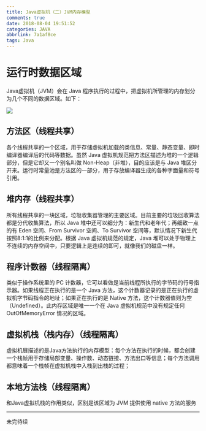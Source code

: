 ```yaml
---
title: Java虚拟机（二）JVM内存模型
comments: true
date: 2018-08-04 19:51:52
categories: JAVA
abbrlink: 7a1af8ce
tags: Java
---
```


# 运行时数据区域

Java虚拟机（JVM）会在 Java 程序执行的过程中，把虚拟机所管理的内存划分为几个不同的数据区域。如下：

![](../../../../images/Java/JVM_Memory.png)

<!-- more -->

## 方法区（线程共享）

各个线程共享的一个区域，用于存储虚拟机加载的类信息、常量、静态变量、即时编译器编译后的代码等数据。虽然 Java 虚拟机规范把方法区描述为堆的一个逻辑部分，但是它却又一个别名叫做 Non-Heap（非堆），目的应该是与 Java 堆区分开来。运行时常量池是方法区的一部分，用于存放编译器生成的各种字面量和符号引用。


## 堆内存（线程共享）

所有线程共享的一块区域，垃圾收集器管理的主要区域。目前主要的垃圾回收算法都是分代收集算法，所以 Java 堆中还可以细分为：新生代和老年代；再细致一点的有 Eden 空间、From Survivor 空间、To Survivor 空间等，默认情况下新生代按照8:1:1的比例来分配。根据 Java 虚拟机规范的规定，Java 堆可以处于物理上不连续的内存空间中，只要逻辑上是连续的即可，就像我们的磁盘一样。

## 程序计数器（线程隔离）

类似于操作系统里的 PC 计数器，它可以看做是当前线程所执行的字节码的行号指示器。如果线程正在执行的是一个 Java 方法，这个计数器记录的是正在执行的虚拟机字节码指令的地址；如果正在执行的是 Native 方法，这个计数器值则为空（Undefined）。此内存区域是唯一一个在 Java 虚拟机规范中没有规定任何 OutOfMemoryError 情况的区域。

## 虚拟机栈（栈内存）（线程隔离）

虚拟机展描述的是Java方法执行的内存模型：每个方法在执行的时候，都会创建一个栈帧用于存储局部变量、操作数、动态链接、方法出口等信息；每个方法调用都意味着一个栈帧在虚拟机栈中入栈到出栈的过程；

## 本地方法栈（线程隔离）

和Java虚拟机栈的作用类似，区别是该区域为 JVM 提供使用 native 方法的服务

---

未完待续
